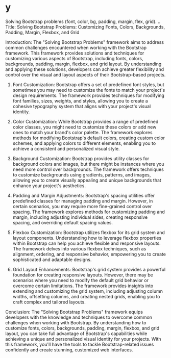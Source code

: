 # y
Solving Bootstrap problems (font, color, bg, padding, margin, flex, grid).
..
Title: Solving Bootstrap Problems: Customizing Fonts, Colors, Backgrounds, Padding, Margin, Flexbox, and Grid

Introduction:
The "Solving Bootstrap Problems" framework aims to address common challenges encountered when working with the Bootstrap framework. This framework provides solutions and techniques for customizing various aspects of Bootstrap, including fonts, colors, backgrounds, padding, margin, flexbox, and grid layout. By understanding and applying these solutions, developers can achieve greater flexibility and control over the visual and layout aspects of their Bootstrap-based projects.

1. Font Customization:
Bootstrap offers a set of predefined font styles, but sometimes you may need to customize the fonts to match your project's design requirements. The framework provides techniques for modifying font families, sizes, weights, and styles, allowing you to create a cohesive typography system that aligns with your project's visual identity.

2. Color Customization:
While Bootstrap provides a range of predefined color classes, you might need to customize these colors or add new ones to match your brand's color palette. The framework explores methods for modifying Bootstrap's default colors, creating custom color schemes, and applying colors to different elements, enabling you to achieve a consistent and personalized visual style.

3. Background Customization:
Bootstrap provides utility classes for background colors and images, but there might be instances where you need more control over backgrounds. The framework offers techniques to customize backgrounds using gradients, patterns, and images, allowing you to create visually appealing and unique backgrounds that enhance your project's aesthetics.

4. Padding and Margin Adjustments:
Bootstrap's spacing utilities offer predefined classes for managing padding and margin. However, in certain scenarios, you may require more fine-grained control over spacing. The framework explores methods for customizing padding and margin, including adjusting individual sides, creating responsive spacing, and overriding default spacing values.

5. Flexbox Customization:
Bootstrap utilizes flexbox for its grid system and layout components. Understanding how to leverage flexbox properties within Bootstrap can help you achieve flexible and responsive layouts. The framework delves into various flexbox techniques, such as alignment, ordering, and responsive behavior, empowering you to create sophisticated and adaptable designs.

6. Grid Layout Enhancements:
Bootstrap's grid system provides a powerful foundation for creating responsive layouts. However, there may be scenarios where you need to modify the default grid behavior or overcome certain limitations. The framework provides insights into extending and customizing the grid system, including adjusting column widths, offsetting columns, and creating nested grids, enabling you to craft complex and tailored layouts.

Conclusion:
The "Solving Bootstrap Problems" framework equips developers with the knowledge and techniques to overcome common challenges when working with Bootstrap. By understanding how to customize fonts, colors, backgrounds, padding, margin, flexbox, and grid layout, you can take full advantage of Bootstrap's capabilities while achieving a unique and personalized visual identity for your projects. With this framework, you'll have the tools to tackle Bootstrap-related issues confidently and create stunning, customized web interfaces.
